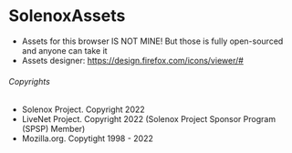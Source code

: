 # SolenoxAssets
- Assets for this browser IS NOT MINE! But those is fully open-sourced and anyone can take it
- Assets designer: https://design.firefox.com/icons/viewer/#

###### Copyrights
- Solenox Project. Copyright 2022
- LiveNet Project. Copyright 2022 (Solenox Project Sponsor Program (SPSP) Member)
- Mozilla.org. Copytight 1998 - 2022
